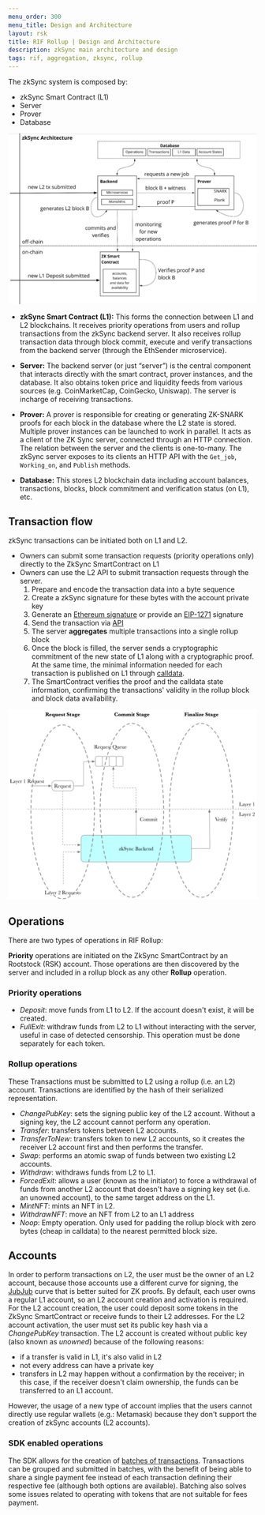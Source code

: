 ```yaml
---
menu_order: 300
menu_title: Design and Architecture
layout: rsk
title: RIF Rollup | Design and Architecture
description: zkSync main architecture and design
tags: rif, aggregation, zksync, rollup
---
```


The zkSync system is composed by:
- zkSync Smart Contract (L1)
- Server
- Prover
- Database 

![Rollup - Architecture](/assets/img/rif-rollup/architecture.png)

* **zkSync Smart Contract (L1):** This forms the connection between L1 and L2 blockchains. It receives priority operations from users and rollup transactions from the zkSync backend server. It also receives rollup transaction data through block commit, execute and verify transactions from the backend server (through the EthSender microservice).

* **Server:** The backend server (or just “server”) is the central component that interacts directly with the smart contract, prover instances, and the database. It also obtains token price and liquidity feeds from various sources (e.g. CoinMarketCap, CoinGecko, Uniswap). The server is incharge of receiving transactions.

* **Prover:** A prover is responsible for creating or generating ZK-SNARK proofs for each block in the database where the L2 state is stored. Multiple prover instances can be launched to work in parallel. It acts as a client of the ZK Sync server, connected through an HTTP connection. The relation between the server and the clients is one-to-many. The zkSync server exposes to its clients an HTTP API with the `Get_job`, `Working_on`, and `Publish` methods.

* **Database:** This stores L2 blockchain data including account balances, transactions, blocks, block commitment and verification status (on L1), etc.


## Transaction flow

zkSync transactions can be initiated both on L1 and L2.

- Owners can submit some transaction requests (priority operations only) directly to the ZkSync SmartContract on L1
- Owners can use the L2 API to submit transaction requests through the server.
    1. Prepare and encode the transaction data into a byte sequence
    2. Create a zkSync signature for these bytes with the account private key
    3. Generate an [Ethereum signature](https://zksync.io/dev/payments/sending_transactions.html#sending-transactions-2) or provide an [EIP-1271](https://eips.ethereum.org/EIPS/eip-1271) signature
    4. Send the transaction via [API](https://docs.zksync.io/apiv02-docs/#transactions-api-v0.2-transactions-post)
    5. The server **aggregates** multiple transactions into a single rollup block
    6. Once the block is filled, the server sends a cryptographic commitment of the new state of L1 along with a cryptographic proof. At the same time, the minimal information needed for each transaction is published on L1 through [calldata](https://docs.soliditylang.org/en/latest/types.html?highlight=calldata#data-location).
    7. The SmartContract verifies the proof and the calldata state information, confirming the transactions' validity in the rollup block and block data availability.

![Rollup - Transaction flow](/assets/img/rif-rollup/transaction-flow.png)

## Operations

There are two types of operations in RIF Rollup:

**Priority** operations are initiated on the ZkSync SmartContract by an Rootstock (RSK) account. Those operations are then discovered by the server and included in a rollup block as any other **Rollup** operation.

### Priority operations

- *Deposit*: move funds from L1 to L2. If the account doesn't exist, it will be created.
- *FullExit*: withdraw funds from L2 to L1 without interacting with the server, useful in case of detected censorship. This operation must be done separately for each token.

### Rollup operations

These Transactions must be submitted to L2 using a rollup (i.e. an L2) account. Transactions are identified by the hash of their serialized representation.

- *ChangePubKey*: sets the signing public key of the L2 account. Without a signing key, the L2 account cannot perform any operation.
- *Transfer*: transfers tokens between L2 accounts.
- *TransferToNew*: transfers token to new L2 accounts, so it creates the receiver L2 account first and then performs the transfer.
- *Swap*: performs an atomic swap of funds between two existing L2 accounts.
- *Withdraw*: withdraws funds from L2 to L1.
- *ForcedExit*: allows a user (known as the initiator) to force a withdrawal of funds from another L2 account that doesn't have a signing key set (i.e. an unowned account), to the same target address on the L1.
- *MintNFT*: mints an NFT in L2.
- *WithdrawNFT*: move an NFT from L2 to an L1 address
- *Noop*: Empty operation. Only used for padding the rollup block with zero bytes (cheap in calldata) to the nearest permitted block size.

## Accounts

In order to perform transactions on L2, the user must be the owner of an L2 account, because those accounts use a different curve for signing, the [JubJub](https://z.cash/technology/jubjub/) curve that is better suited for ZK proofs.
By default, each user owns a regular L1 account, so an L2 account creation and activation is required. For the L2 account creation, the user could deposit some tokens in the ZkSync SmartContract or receive funds to their L2 addresses. For the L2 account activation, the user must set its public key hash via a *ChangePubKey* transaction. The L2 account is created without public key (also known as *unowned*) because of the following reasons:
- if a transfer is valid in L1, it's also valid in L2
- not every address can have a private key
- transfers in L2 may happen without a confirmation by the receiver; in this case, if the receiver doesn't claim ownership, the funds can be transferred to an L1 account.

However, the usage of a new type of account implies that the users cannot directly use regular wallets (e.g.: Metamask) because they don't support the creation of zkSync accounts (L2 accounts).


### SDK enabled operations

The SDK allows for the creation of [batches of transactions](). Transactions can be grouped and submitted in batches, with the benefit of being able to share a single payment fee instead of each transaction defining their respective fee (although both options are available). Batching also solves some issues related to operating with tokens that are not suitable for fees payment.
